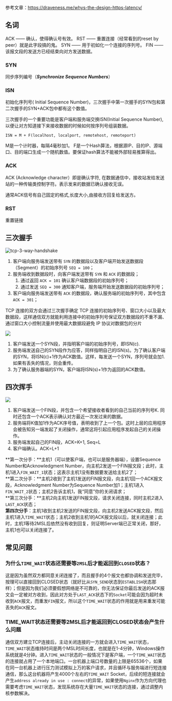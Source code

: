 参考文章：https://draveness.me/whys-the-design-https-latency/

## 名词

ACK —— 确认，使得确认号有效。 
RST —— 重置连接（经常看到的reset by peer）就是此字段搞的鬼。 
SYN —— 用于初如化一个连接的序列号。 
FIN —— 该报文段的发送方已经结束向对方发送数据。

### SYN
同步序列编号（**_Synchronize Sequence Numbers_**）

### ISN
初始化序列号( Initial Sequence Number)，三次握手中第一次握手的SYN包和第二次握手的SYN+ACK包中都有这个数值。

三次握手的一个重要功能是客户端和服务端交换ISN(Initial Sequence Number), 以便让对方知道接下来接收数据的时候如何按序列号组装数据。

```text
ISN = M + F(localhost, localport, remotehost, remoteport)
```
M是一个计时器，每隔4毫秒加1。 F是一个Hash算法，根据源IP、目的IP、源端口、目的端口生成一个随机数值。要保证hash算法不能被外部轻易推算得出。

### ACK
ACK (Acknowledge character）即是确认字符, 在数据通信中，接收站发给发送站的一种传输类控制字符。表示发来的数据已确认接收无误。

通常ACK信号有自己固定的格式,长度大小,由接收方回复给发送方。

### RST
重置链接



## 三次握手
![tcp-3-way-handshake](https://img.draveness.me/2020-02-26-15826852384249-tcp-3-way-handshake.png)
1.  客户端向服务端发送带有 `SYN` 的数据段以及客户端开始发送数据段（Segment）的初始序列号 `SEQ = 100`；
2.  服务端收到数据段时，向客户端发送带有 `SYN` 和 `ACK` 的数据段；
    1.  通过返回 `ACK = 101` 确认客户端数据段的初始序列号；
    2.  通过发送 `SEQ = 300` 通知客户端，服务端开始发送数据段的初始序列号；
3.  客户端向服务端发送带有 `ACK` 的数据段，确认服务端的初始序列号，其中包含 `ACK = 301`；

TCP 连接的双方会通过三次握手确定 TCP 连接的初始序列号、窗口大小以及最大数据段，这样通信双方就能利用连接中的初始序列号保证双方数据段的不重不漏、通过窗口大小控制流量并使用最大数据段避免 IP 协议对数据包的分片

![](https://pic4.zhimg.com/80/v2-07c065a0321f887ae69e269d8dda9f43_1440w.jpg)

1.  客户端发送一个SYN段，并指明客户端的初始序列号，即ISN(c).
2.  服务端发送自己的SYN段作为应答，同样指明自己的ISN(s)。为了确认客户端的SYN，将ISN(c)+1作为ACK数值。这样，每发送一个SYN，序列号就会加1. 如果有丢失的情况，则会重传。
3.  为了确认服务器端的SYN，客户端将ISN(s)+1作为返回的ACK数值。



## 四次挥手
![](https://pic3.zhimg.com/80/v2-629f51f6f535ebd7683f944707b21d1e_1440w.jpg)

1. 客户端发送一个FIN段，并包含一个希望接收者看到的自己当前的序列号K. 同时还包含一个ACK表示确认对方最近一次发过来的数据。 
2.  服务端将K值加1作为ACK序号值，表明收到了上一个包。这时上层的应用程序会被告知另一端发起了关闭操作，通常这将引起应用程序发起自己的关闭操作。 
3.  服务端发起自己的FIN段，ACK=K+1, Seq=L 
4.  客户端确认。ACK=L+1


**第一次分手：**主机1（可以使客户端，也可以是服务器端），设置Sequence Number和Acknowledgment Number，向主机2发送一个FIN报文段；此时，主机1进入`FIN_WAIT_1`状态；这表示主机1没有数据要发送给主机2了；  
**第二次分手：**主机2收到了主机1发送的FIN报文段，向主机1回一个ACK报文段，Acknowledgment Number为Sequence Number加1；主机1进入`FIN_WAIT_2`状态；主机2告诉主机1，我“同意”你的关闭请求；  
**第三次分手：**主机2向主机1发送FIN报文段，请求关闭连接，同时主机2进入`LAST_ACK`状态；  
**第四次分手**：主机1收到主机2发送的FIN报文段，向主机2发送ACK报文段，然后主机1进入`TIME_WAIT`状态；主机2收到主机1的ACK报文段以后，就关闭连接；此时，主机1等待2MSL后依然没有收到回复，则证明Server端已正常关闭，那好，主机1也可以关闭连接了。

## 常见问题

### 为什么`TIME_WAIT`状态还需要等`2MSL`后才能返回到`CLOSED`状态？

这是因为虽然双方都同意关闭连接了，而且握手的4个报文也都协调和发送完毕，按理可以直接回到CLOSED状态（就好比从`SYN_SEND`状态到`ESTABLISH`状态那样）；但是因为我们必须要假想网络是不可靠的，你无法保证你最后发送的ACK报文会一定被对方收到，因此对方处于`LAST_ACK`状态下的`Socket`可能会因为超时未收到`ACK`报文，而重发`FIN`报文，所以这个`TIME_WAIT`状态的作用就是用来重发可能丢失的`ACK`报文。

### TIME_WAIT状态还需要等2MSL后才能返回到CLOSED状态会产生什么问题
通信双方建立TCP连接后，主动关闭连接的一方就会进入`TIME_WAIT`状态，`TIME_WAIT`状态维持时间是两个MSL时间长度，也就是在1-4分钟，Windows操作系统就是4分钟。进入`TIME_WAIT`状态的一般情况下是客户端，一个`TIME_WAIT`状态的连接就占用了一个本地端口。一台机器上端口号数量的上限是65536个，如果在同一台机器上进行压力测试模拟上万的客户请求，并且循环与服务端进行短连接通信，那么这台机器将产生4000个左右的`TIME_WAIT` Socket，后续的短连接就会产生`address already in use : connect`的异常，如果使用`Nginx`作为方向代理也需要考虑`TIME_WAIT`状态，发现系统存在大量`TIME_WAIT`状态的连接，通过调整内核参数解决。
